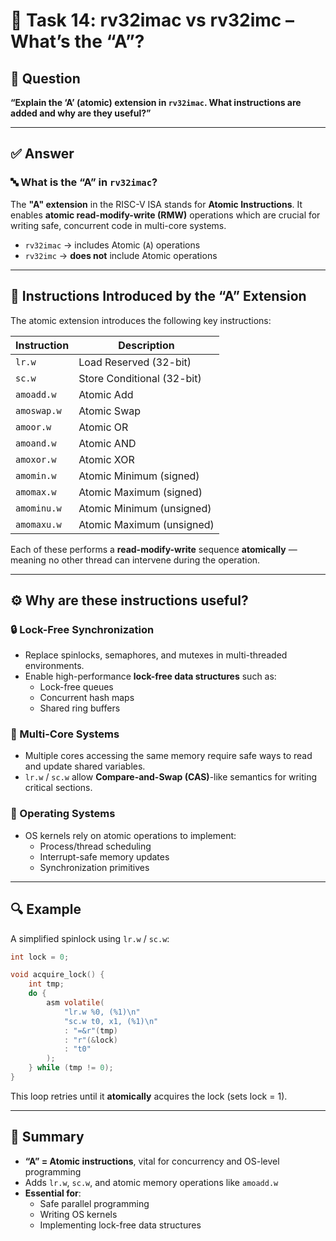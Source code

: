 
# 🧠 Task 14: rv32imac vs rv32imc – What’s the “A”?

## 🎯 Question  
**“Explain the ‘A’ (atomic) extension in `rv32imac`. What instructions are added and why are they useful?”**

---

## ✅ Answer

### 🔤 What is the “A” in `rv32imac`?

The **"A" extension** in the RISC-V ISA stands for **Atomic Instructions**. It enables **atomic read-modify-write (RMW)** operations which are crucial for writing safe, concurrent code in multi-core systems.

- `rv32imac` → includes Atomic (`A`) operations  
- `rv32imc` → **does not** include Atomic operations

---

## 🧩 Instructions Introduced by the “A” Extension

The atomic extension introduces the following key instructions:

| Instruction   | Description                                |
|---------------|--------------------------------------------|
| `lr.w`        | Load Reserved (32-bit)                     |
| `sc.w`        | Store Conditional (32-bit)                 |
| `amoadd.w`    | Atomic Add                                 |
| `amoswap.w`   | Atomic Swap                                |
| `amoor.w`     | Atomic OR                                  |
| `amoand.w`    | Atomic AND                                 |
| `amoxor.w`    | Atomic XOR                                 |
| `amomin.w`    | Atomic Minimum (signed)                    |
| `amomax.w`    | Atomic Maximum (signed)                    |
| `amominu.w`   | Atomic Minimum (unsigned)                  |
| `amomaxu.w`   | Atomic Maximum (unsigned)                  |

Each of these performs a **read-modify-write** sequence **atomically** — meaning no other thread can intervene during the operation.

---

## ⚙️ Why are these instructions useful?

### 🔒 Lock-Free Synchronization

- Replace spinlocks, semaphores, and mutexes in multi-threaded environments.
- Enable high-performance **lock-free data structures** such as:
  - Lock-free queues
  - Concurrent hash maps
  - Shared ring buffers

### 🧵 Multi-Core Systems

- Multiple cores accessing the same memory require safe ways to read and update shared variables.
- `lr.w` / `sc.w` allow **Compare-and-Swap (CAS)**-like semantics for writing critical sections.

### 🧠 Operating Systems

- OS kernels rely on atomic operations to implement:
  - Process/thread scheduling
  - Interrupt-safe memory updates
  - Synchronization primitives

---

## 🔍 Example

A simplified spinlock using `lr.w` / `sc.w`:

```c
int lock = 0;

void acquire_lock() {
    int tmp;
    do {
        asm volatile(
            "lr.w %0, (%1)\n"
            "sc.w t0, x1, (%1)\n"
            : "=&r"(tmp)
            : "r"(&lock)
            : "t0"
        );
    } while (tmp != 0);
}
```

This loop retries until it **atomically** acquires the lock (sets lock = 1).

---

## 🏁 Summary

- **“A” = Atomic instructions**, vital for concurrency and OS-level programming
- Adds `lr.w`, `sc.w`, and atomic memory operations like `amoadd.w`
- **Essential for**:
  - Safe parallel programming
  - Writing OS kernels
  - Implementing lock-free data structures
